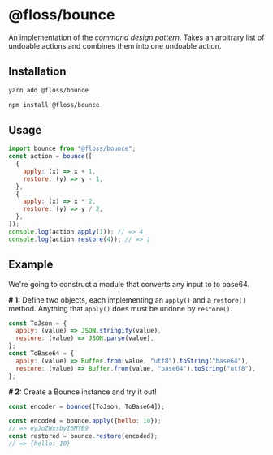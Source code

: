 # @floss/bounce

An implementation of the _command design pattern_. Takes an arbitrary list of undoable actions and combines them into one undoable action.

## Installation

```bash
yarn add @floss/bounce
```

```bash
npm install @floss/bounce
```

## Usage

```javascript
import bounce from "@floss/bounce";
const action = bounce([
  {
    apply: (x) => x + 1,
    restore: (y) => y - 1,
  },
  {
    apply: (x) => x * 2,
    restore: (y) => y / 2,
  },
]);
console.log(action.apply(1)); // => 4
console.log(action.restore(4)); // => 1
```

## Example

We're going to construct a module that converts any input to to base64.

**# 1:** Define two objects, each implementing an `apply()` and a `restore()` method. Anything that `apply()` does must be undone by `restore()`.

```javascript
const ToJson = {
  apply: (value) => JSON.stringify(value),
  restore: (value) => JSON.parse(value),
};
const ToBase64 = {
  apply: (value) => Buffer.from(value, "utf8").toString("base64"),
  restore: (value) => Buffer.from(value, "base64").toString("utf8"),
};
```

**# 2:** Create a Bounce instance and try it out!

```javascript
const encoder = bounce([ToJson, ToBase64]);

const encoded = bounce.apply({hello: 10});
// => eyJoZWxsbyI6MTB9
const restored = bounce.restore(encoded);
// => {hello: 10}
```
